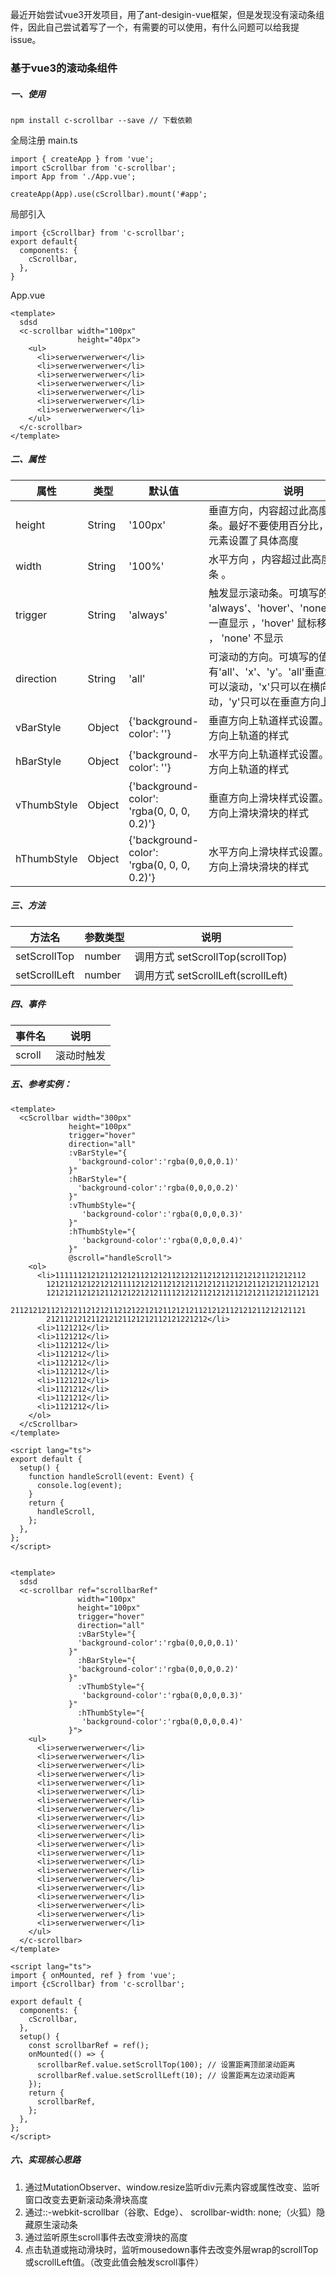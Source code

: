 最近开始尝试vue3开发项目，用了ant-desigin-vue框架，但是发现没有滚动条组件，因此自己尝试着写了一个，有需要的可以使用，有什么问题可以给我提issue。

### 基于vue3的滚动条组件

##### 一、使用

```
npm install c-scrollbar --save // 下载依赖
```

全局注册 main.ts

```
import { createApp } from 'vue';
import cScrollbar from 'c-scrollbar';
import App from './App.vue';

createApp(App).use(cScrollbar).mount('#app';
```

局部引入

```
import {cScrollbar} from 'c-scrollbar';
export default{
  components: {
    cScrollbar,
  },
}
```

App.vue

```
<template>
  sdsd
  <c-scrollbar width="100px"
               height="40px">
    <ul>
      <li>serwerwerwerwer</li>
      <li>serwerwerwerwer</li>
      <li>serwerwerwerwer</li>
      <li>serwerwerwerwer</li>
      <li>serwerwerwerwer</li>
      <li>serwerwerwerwer</li>
      <li>serwerwerwerwer</li>
    </ul>
  </c-scrollbar>
</template>
```


##### 二、属性

| 属性 | 类型 | 默认值 | 说明 |
| ---- | ---- | ---- | ---- |
| height | String | '100px' | 垂直方向，内容超过此高度出现滚动条。最好不要使用百分比，除非父级元素设置了具体高度 |
| width | String | '100%'| 水平方向 ，内容超过此高度出现滚动条 。 | 
| trigger | String | 'always' | 触发显示滚动条。可填写的值有 'always'、'hover'、'none'。'always' 一直显示 ，'hover' 鼠标移动上去显示 ， 'none' 不显示|
|direction|String|'all'| 可滚动的方向。可填写的值有'all'、'x'、'y'。'all'垂直水平方向都可以滚动，'x'只可以在横向滚动，'y'只可以在垂直方向上滚动。|
|vBarStyle|Object|{'background-color': ''}| 垂直方向上轨道样式设置。修改垂直方向上轨道的样式|
|hBarStyle|Object|{'background-color': ''}| 水平方向上轨道样式设置。修改水平方向上轨道的样式|
|vThumbStyle|Object|{'background-color': 'rgba(0, 0, 0, 0.2)'}| 垂直方向上滑块样式设置。修改垂直方向上滑块滑块的样式|
|hThumbStyle|Object|{'background-color': 'rgba(0, 0, 0, 0.2)'}| 水平方向上滑块样式设置。修改水平方向上滑块滑块的样式|

##### 三、方法

| 方法名 | 参数类型 | 说明 |
| ---- | ---- | ---- |
| setScrollTop | number | 调用方式 setScrollTop(scrollTop) |
| setScrollLeft | number | 调用方式 setScrollLeft(scrollLeft) |

##### 四、事件

|事件名| 说明|
| ---- | ---- |
|scroll| 滚动时触发|

##### 五、参考实例：

```
<template>
  <cScrollbar width="300px"
             height="100px"
             trigger="hover"
             direction="all"
             :vBarStyle="{
               'background-color':'rgba(0,0,0,0.1)'
             }"
             :hBarStyle="{
               'background-color':'rgba(0,0,0,0.2)'
             }"
             :vThumbStyle="{
                'background-color':'rgba(0,0,0,0.3)'
             }"
             :hThumbStyle="{
                'background-color':'rgba(0,0,0,0.4)'
             }"
             @scroll="handleScroll">
    <ol>
      <li>11111121212112121211212121121212112121211212121121212112
        1212112121221212111121212112121211212121121212112121211212121
        1212121121212112121221212111121212112121211212121121212112121
        211212121121212112121211212122121211212121121212112121211212121121
        212112121211212121121212112121221212</li>
      <li>1121212</li>
      <li>1121212</li>
      <li>1121212</li>
      <li>1121212</li>
      <li>1121212</li>
      <li>1121212</li>
      <li>1121212</li>
      <li>1121212</li>
      <li>1121212</li>
      <li>1121212</li>
    </ol>
  </cScrollbar>
</template>

<script lang="ts">
export default {
  setup() {
    function handleScroll(event: Event) {
      console.log(event);
    }
    return {
      handleScroll,
    };
  },
};
</script>
  
```


```
<template>
  sdsd
  <c-scrollbar ref="scrollbarRef"
               width="100px"
               height="100px"
               trigger="hover"
               direction="all"
               :vBarStyle="{
               'background-color':'rgba(0,0,0,0.1)'
             }"
               :hBarStyle="{
               'background-color':'rgba(0,0,0,0.2)'
             }"
               :vThumbStyle="{
                'background-color':'rgba(0,0,0,0.3)'
             }"
               :hThumbStyle="{
                'background-color':'rgba(0,0,0,0.4)'
             }">
    <ul>
      <li>serwerwerwerwer</li>
      <li>serwerwerwerwer</li>
      <li>serwerwerwerwer</li>
      <li>serwerwerwerwer</li>
      <li>serwerwerwerwer</li>
      <li>serwerwerwerwer</li>
      <li>serwerwerwerwer</li>
      <li>serwerwerwerwer</li>
      <li>serwerwerwerwer</li>
      <li>serwerwerwerwer</li>
      <li>serwerwerwerwer</li>
      <li>serwerwerwerwer</li>
      <li>serwerwerwerwer</li>
      <li>serwerwerwerwer</li>
      <li>serwerwerwerwer</li>
      <li>serwerwerwerwer</li>
      <li>serwerwerwerwer</li>
      <li>serwerwerwerwer</li>
      <li>serwerwerwerwer</li>
      <li>serwerwerwerwer</li>
      <li>serwerwerwerwer</li>
    </ul>
  </c-scrollbar>
</template>

<script lang="ts">
import { onMounted, ref } from 'vue';
import {cScrollbar} from 'c-scrollbar';

export default {
  components: {
    cScrollbar,
  },
  setup() {
    const scrollbarRef = ref();
    onMounted(() => {
      scrollbarRef.value.setScrollTop(100); // 设置距离顶部滚动距离
      scrollbarRef.value.setScrollLeft(10); // 设置距离左边滚动距离
    });
    return {
      scrollbarRef,
    };
  },
};
</script>

```

##### 六、实现核心思路

1. 通过MutationObserver、window.resize监听div元素内容或属性改变、监听窗口改变去更新滚动条滑块高度
2. 通过::-webkit-scrollbar（谷歌、Edge）、 scrollbar-width: none;（火狐）隐藏原生滚动条
3. 通过监听原生scroll事件去改变滑块的高度
4. 点击轨道或拖动滑块时，监听mousedown事件去改变外层wrap的scrollTop或scrollLeft值。（改变此值会触发scroll事件）
